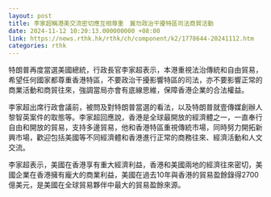 ```yaml
---
layout: post
title: 李家超稱港美交流密切應互相尊重　冀勿政治干擾特區司法商貿活動
date: 2024-11-12 10:20:13.000000000 +08:00
link: https://news.rthk.hk/rthk/ch/component/k2/1778644-20241112.htm
categories: rthk
---
```


特朗普再度當選美國總統，行政長官李家超表示，本港重視法治傳統和自由貿易，希望任何國家都尊重香港特區，不要政治干擾影響特區的司法，亦不要影響正常的商業活動和商貿往來，強調當局亦會有底線思維，保障香港企業的合法權益。

李家超出席行政會議前，被問及對特朗普當選的看法，以及特朗普就壹傳媒創辦人黎智英案件的取態等。李家超回應說，香港是全球最開放的經濟體之一，一直奉行自由和開放的貿易，支持多邊貿易，他和香港特區重視傳統市場，同時努力開拓新興市場，歡迎包括美國等不同經濟體和香港進行正常的商務往來、經濟活動和人文交流。

李家超表示，美國在香港享有重大經濟利益，香港和美國兩地的經濟往來密切，美國企業在香港擁有龐大的商業利益，美國在過去10年與香港的貿易盈餘錄得2700億美元，是美國在全球貿易夥伴中最大的貿易盈餘來源。
